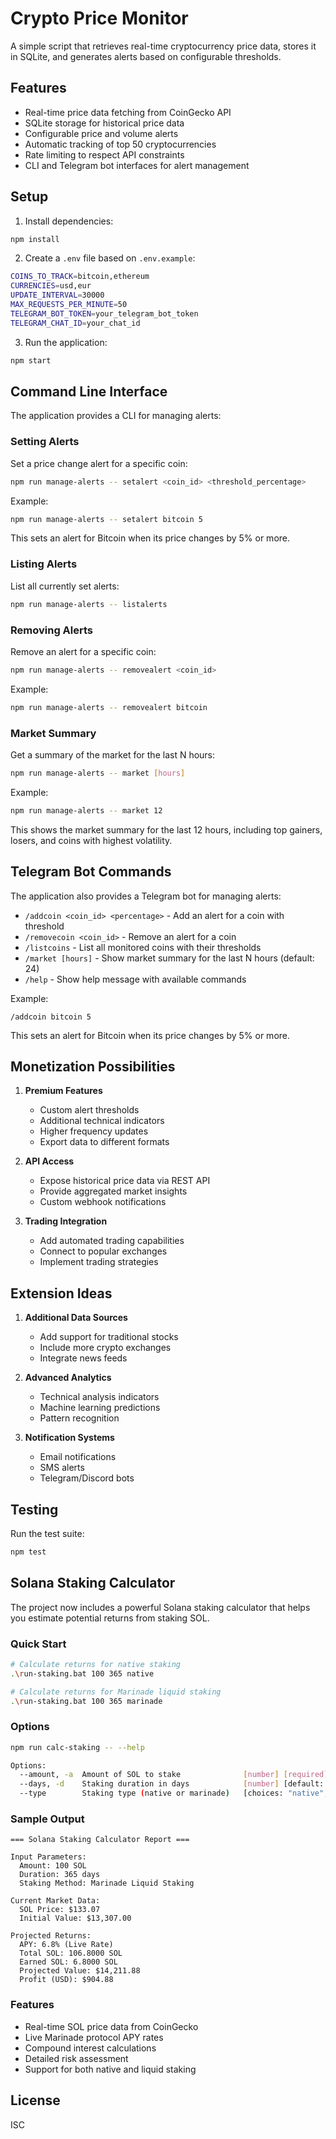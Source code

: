 # Crypto Price Monitor

A simple script that retrieves real-time cryptocurrency price data, stores it in SQLite, and generates alerts based on configurable thresholds.

## Features

- Real-time price data fetching from CoinGecko API
- SQLite storage for historical price data
- Configurable price and volume alerts
- Automatic tracking of top 50 cryptocurrencies
- Rate limiting to respect API constraints
- CLI and Telegram bot interfaces for alert management

## Setup

1. Install dependencies:
```bash
npm install
```

2. Create a `.env` file based on `.env.example`:
```bash
COINS_TO_TRACK=bitcoin,ethereum
CURRENCIES=usd,eur
UPDATE_INTERVAL=30000
MAX_REQUESTS_PER_MINUTE=50
TELEGRAM_BOT_TOKEN=your_telegram_bot_token
TELEGRAM_CHAT_ID=your_chat_id
```

3. Run the application:
```bash
npm start
```

## Command Line Interface

The application provides a CLI for managing alerts:

### Setting Alerts

Set a price change alert for a specific coin:

```bash
npm run manage-alerts -- setalert <coin_id> <threshold_percentage>
```

Example:
```bash
npm run manage-alerts -- setalert bitcoin 5
```
This sets an alert for Bitcoin when its price changes by 5% or more.

### Listing Alerts

List all currently set alerts:

```bash
npm run manage-alerts -- listalerts
```

### Removing Alerts

Remove an alert for a specific coin:

```bash
npm run manage-alerts -- removealert <coin_id>
```

Example:
```bash
npm run manage-alerts -- removealert bitcoin
```

### Market Summary

Get a summary of the market for the last N hours:

```bash
npm run manage-alerts -- market [hours]
```

Example:
```bash
npm run manage-alerts -- market 12
```
This shows the market summary for the last 12 hours, including top gainers, losers, and coins with highest volatility.

## Telegram Bot Commands

The application also provides a Telegram bot for managing alerts:

- `/addcoin <coin_id> <percentage>` - Add an alert for a coin with threshold
- `/removecoin <coin_id>` - Remove an alert for a coin
- `/listcoins` - List all monitored coins with their thresholds
- `/market [hours]` - Show market summary for the last N hours (default: 24)
- `/help` - Show help message with available commands

Example:
```
/addcoin bitcoin 5
```
This sets an alert for Bitcoin when its price changes by 5% or more.

## Monetization Possibilities

1. **Premium Features**
   - Custom alert thresholds
   - Additional technical indicators
   - Higher frequency updates
   - Export data to different formats

2. **API Access**
   - Expose historical price data via REST API
   - Provide aggregated market insights
   - Custom webhook notifications

3. **Trading Integration**
   - Add automated trading capabilities
   - Connect to popular exchanges
   - Implement trading strategies

## Extension Ideas

1. **Additional Data Sources**
   - Add support for traditional stocks
   - Include more crypto exchanges
   - Integrate news feeds

2. **Advanced Analytics**
   - Technical analysis indicators
   - Machine learning predictions
   - Pattern recognition

3. **Notification Systems**
   - Email notifications
   - SMS alerts
   - Telegram/Discord bots

## Testing

Run the test suite:
```bash
npm test
```

## Solana Staking Calculator

The project now includes a powerful Solana staking calculator that helps you estimate potential returns from staking SOL.

### Quick Start
```bash
# Calculate returns for native staking
.\run-staking.bat 100 365 native

# Calculate returns for Marinade liquid staking
.\run-staking.bat 100 365 marinade
```

### Options
```bash
npm run calc-staking -- --help

Options:
  --amount, -a  Amount of SOL to stake              [number] [required]
  --days, -d    Staking duration in days            [number] [default: 365]
  --type        Staking type (native or marinade)   [choices: "native", "marinade"]
```

### Sample Output
```
=== Solana Staking Calculator Report ===

Input Parameters:
  Amount: 100 SOL
  Duration: 365 days
  Staking Method: Marinade Liquid Staking

Current Market Data:
  SOL Price: $133.07
  Initial Value: $13,307.00

Projected Returns:
  APY: 6.8% (Live Rate)
  Total SOL: 106.8000 SOL
  Earned SOL: 6.8000 SOL
  Projected Value: $14,211.88
  Profit (USD): $904.88
```

### Features
- Real-time SOL price data from CoinGecko
- Live Marinade protocol APY rates
- Compound interest calculations
- Detailed risk assessment
- Support for both native and liquid staking

## License

ISC 